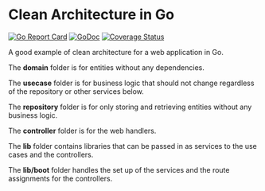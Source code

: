 # Clean Architecture in Go

[![Go Report Card](https://goreportcard.com/badge/github.com/josephspurrier/gocleanarchitecture)](https://goreportcard.com/report/github.com/josephspurrier/gocleanarchitecture)
[![GoDoc](https://godoc.org/github.com/josephspurrier/gocleanarchitecture?status.svg)](https://godoc.org/github.com/josephspurrier/gocleanarchitecture)
[![Coverage Status](https://coveralls.io/repos/github/josephspurrier/gocleanarchitecture/badge.svg?branch=master&randid=4)](https://coveralls.io/github/josephspurrier/gocleanarchitecture?branch=master)

A good example of clean architecture for a web application in Go.

The **domain** folder is for entities without any dependencies.

The **usecase** folder is for business logic that should not change regardless
of the repository or other services below.

The **repository** folder is for only storing and retrieving entities without
any business logic.

The **controller** folder is for the web handlers.

The **lib** folder contains libraries that can be passed in as services to the
use cases and the controllers.

The **lib/boot** folder handles the set up of the services and the route
assignments for the controllers.